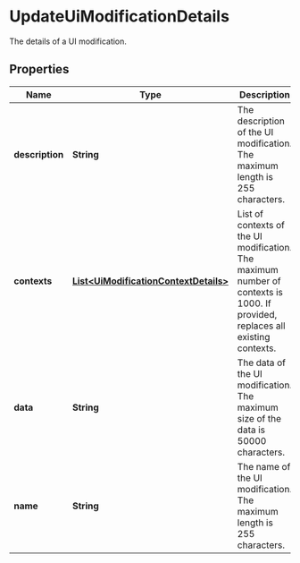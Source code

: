 

# UpdateUiModificationDetails

The details of a UI modification.

## Properties

| Name | Type | Description | Notes |
|------------ | ------------- | ------------- | -------------|
|**description** | **String** | The description of the UI modification. The maximum length is 255 characters. |  [optional] |
|**contexts** | [**List&lt;UiModificationContextDetails&gt;**](UiModificationContextDetails.md) | List of contexts of the UI modification. The maximum number of contexts is 1000. If provided, replaces all existing contexts. |  [optional] |
|**data** | **String** | The data of the UI modification. The maximum size of the data is 50000 characters. |  [optional] |
|**name** | **String** | The name of the UI modification. The maximum length is 255 characters. |  [optional] |



